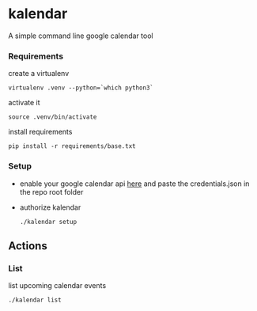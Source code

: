 # kalendar
A simple command line google calendar tool

### Requirements 

create a virtualenv

```
virtualenv .venv --python=`which python3`
```

activate it
```
source .venv/bin/activate
```

install requirements
```
pip install -r requirements/base.txt
```

### Setup

* enable your google calendar api [here](https://developers.google.com/calendar/quickstart/python) and paste the credentials.json in the repo root folder

* authorize kalendar
  ```
  ./kalendar setup
  ```

## Actions

### List

list upcoming calendar events

```
./kalendar list
```

